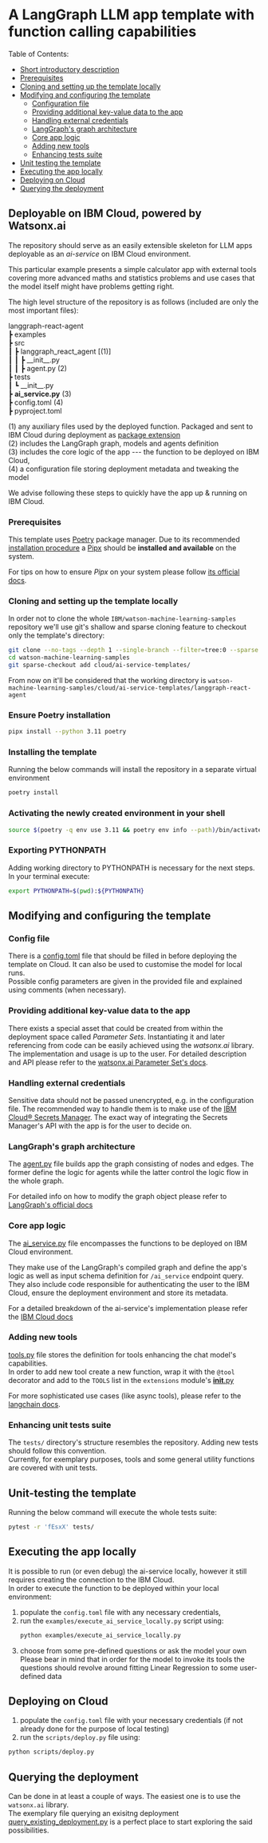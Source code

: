 # A LangGraph LLM app template with function calling capabilities  

Table of Contents:  
* [Short introductory description](#deployable-on-ibm-cloud-powered-by-watsonxai)  
* [Prerequisites](#prerequisites)  
* [Cloning and setting up the template locally](#cloning-and-setting-up-the-template-locally)  
* [Modifying and configuring the template](#modifying-and-configuring-the-template)  
  * [Configuration file](#config-file)  
  * [Providing additional key-value data to the app](#)
  * [Handling external credentials](#handling-external-credentials)  
  * [LangGraph's graph architecture](#langgraphs-graph-architecture)  
  * [Core app logic](#core-app-logic)  
  * [Adding new tools](#adding-new-tools)  
  * [Enhancing tests suite](#enhancing-unit-tests-suite)  
* [Unit testing the template](#unit-testing-the-template)  
* [Executing the app locally](#executing-the-app-locally)  
* [Deploying on Cloud](#deploying-on-cloud)
* [Querying the deployment](#querying-the-deployment)  


## Deployable on IBM Cloud, powered by Watsonx.ai

The repository should serve as an easily extensible skeleton for LLM apps deployable as an _ai-service_ on IBM Cloud
environment.

This particular example presents a simple calculator app with external tools covering more advanced maths and statistics
problems and use cases that the model itself might have problems getting right.

The high level structure of the repository is as follows (included are only the most important files):

langgraph-react-agent  
 ┣ examples  
 ┣ src  
 ┃ ┣ langgraph_react_agent [(1)]  
 ┃ ┃ ┣ \_\_init\_\_.py  
 ┃ ┃ ┣ agent.py (2)  
 ┣ tests  
 ┃ ┗ \_\_init\_\_.py   
 ┣ **ai_service.py**  (3)  
 ┣ config.toml  (4)  
 ┣ pyproject.toml  

(1) any auxiliary files used by the deployed function. Packaged and sent to IBM Cloud during deployment as [package extension](https://dataplatform.cloud.ibm.com/docs/content/wsj/analyze-data/ml-create-custom-software-spec.html?context=wx&audience=wdp#custom-wml)  
(2) includes the LangGraph graph, models and agents definition   
(3) includes the core logic of the app --- the function to be deployed on IBM Cloud,   
(4) a configuration file storing deployment metadata and tweaking the model  

We advise following these steps to quickly have the app up & running on IBM Cloud.  

### Prerequisites  
This template uses [Poetry](https://python-poetry.org/) package manager. Due to its recommended [installation procedure](https://python-poetry.org/docs/#installation) a [Pipx](https://github.com/pypa/pipx) should be **installed and available** on the system.  

For tips on how to ensure _Pipx_ on your system please follow [its official docs](https://github.com/pypa/pipx?tab=readme-ov-file#install-pipx).  


### Cloning and setting up the template locally  

In order not to clone the whole `IBM/watson-machine-learning-samples` repository we'll use git's shallow and sparse cloning feature to checkout only the template's directory:  

```sh
git clone --no-tags --depth 1 --single-branch --filter=tree:0 --sparse git@github.com:IBM/watson-machine-learning-samples.git
cd watson-machine-learning-samples
git sparse-checkout add cloud/ai-service-templates/
```

From now on it'll be considered that the working directory is `watson-machine-learning-samples/cloud/ai-service-templates/langgraph-react-agent`  


### Ensure Poetry installation  
```sh
pipx install --python 3.11 poetry
```

### Installing the template  
Running the below commands will install the repository in a separate virtual environment  

```sh
poetry install
```

### Activating the newly created environment in your shell  

```sh
source $(poetry -q env use 3.11 && poetry env info --path)/bin/activate
```

### Exporting PYTHONPATH
Adding working directory to PYTHONPATH is necessary for the next steps. In your terminal execute:  
```sh
export PYTHONPATH=$(pwd):${PYTHONPATH}
```

## Modifying and configuring the template  

### Config file  
There is a [config.toml](config.toml) file that should be filled in before deploying the template on Cloud. It can also be used to customise the model for local runs.  
Possible config parameters are given in the provided file and explained using comments (when necessary).  

### Providing additional key-value data to the app  

There exists a special asset that could be created from within the deployment space called _Parameter Sets_. Instantiating it and later referencing from code can be easily achieved using the _watsonx.ai_ library.  
The implementation and usage is up to the user. For detailed description and API please refer to the [watsonx.ai Parameter Set's docs](https://ibm.github.io/watsonx-ai-python-sdk/core_api.html#parameter-sets).  

### Handling external credentials  

Sensitive data should not be passed unencrypted, e.g. in the configuration file. The recommended way to handle them is to make use of the [IBM Cloud® Secrets Manager](https://cloud.ibm.com/apidocs/secrets-manager/secrets-manager-v2). The exact way of integrating the Secrets Manager's API with the app is for the user to decide on.  

### LangGraph's graph architecture  

The [agent.py](src/langgraph_react_agent/agent.py) file builds app the graph consisting of nodes and edges. The former define the logic for agents while the latter control the logic flow in the whole graph.  

For detailed info on how to modify the graph object please refer to [LangGraph's official docs](https://langchain-ai.github.io/langgraph/tutorials/multi_agent/multi-agent-collaboration/#create-graph)  

### Core app logic  

The [ai_service.py](ai_service.py) file encompasses the functions to be deployed on IBM Cloud environment.

They make use of the LangGraph's compiled graph and define the app's logic as well as input schema definition for `/ai_service` endpoint query.  
They also include code responsible for authenticating the user to the IBM Cloud, ensure the deployment environment and store its metadata.  

For a detailed breakdown of the ai-service's implementation please refer the [IBM Cloud docs](https://dataplatform.cloud.ibm.com/docs/content/wsj/analyze-data/ai-services-create.html?context=wx)  

### Adding new tools  

[tools.py](src/langgraph_react_agent/tools.py) file stores the definition for tools enhancing the chat model's capabilities.  
In order to add new tool create a new function, wrap it with the `@tool` decorator and add to the `TOOLS` list in the `extensions` module's [__init__.py](src/langgraph_react_agent/__init__.py)

For more sophisticated use cases (like async tools), please refer to the [langchain docs](https://python.langchain.com/docs/how_to/custom_tools/#creating-tools-from-runnables).  

### Enhancing unit tests suite  
The `tests/` directory's structure resembles the repository. Adding new tests should follow this convention.  
Currently, for exemplary purposes, tools and some general utility functions are covered with unit tests.  

## Unit-testing the template  
Running the below command will execute the whole tests suite:
```sh
pytest -r 'fEsxX' tests/
```


## Executing the app locally  
It is possible to run (or even debug) the ai-service locally, however it still requires creating the connection to the IBM Cloud.  
In order to execute the function to be deployed within your local environment:  
1) populate the `config.toml` file with any necessary credentials,  
2) run the `examples/execute_ai_service_locally.py` script using:  
    ```sh
    python examples/execute_ai_service_locally.py
    ```
3) choose from some pre-defined questions or ask the model your own  
  Please bear in mind that in order for the model to invoke its tools the questions should revolve around fitting Linear Regression to some user-defined data  


## Deploying on Cloud  

1) populate the `config.toml` file with your necessary credentials (if not already done for the purpose of local testing)  
2) run the `scripts/deploy.py` file using:  
```sh
python scripts/deploy.py
```

## Querying the deployment  

Can be done in at least a couple of ways. The easiest one is to use the `watsonx.ai` library.  
The exemplary file querying an exisitng deployment [query_existing_deployment.py](examples/query_existing_deployment.py) is a perfect place to start exploring the said possibilities.  
